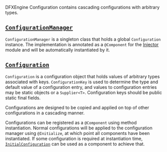 DFXEngine Configuration contains cascading configurations with arbitrary types.

## [`ConfigurationManager`](src/main/java/me/datafox/dfxengine/configuration/ConfigurationManagerImpl.java)

`ConfigurationManager` is a singleton class that holds a global `Configuration` instance. The implementation is
annotated as a `@Component` for the [Injector](../injector) module and will be automatically instantiated by it.

## [`Configuration`](src/main/java/me/datafox/dfxengine/configuration/ConfigurationImpl.java)

`Configuration` is a configuration object that holds values of arbitrary types associated with keys. `ConfigurationKey` 
is used to determine the type and default value of a configuration entry, and values to configuration entries may be 
static objects or a `Supplier<T>`. Configuration keys should be public static final fields.

Configurations are designed to be copied and applied on top of other configurations in a cascading manner.

Configurations can be registered as a `@Component` using method instantiation. Normal configurations will be applied to
the configuration manager using `@Initialize`, at which point all components have been instantiated. If some 
configuration is required at instantiation time, 
[`InitialConfiguration`](src/main/java/me/datafox/dfxengine/configuration/InitialConfiguration.java) can be used as a 
component to achieve that.